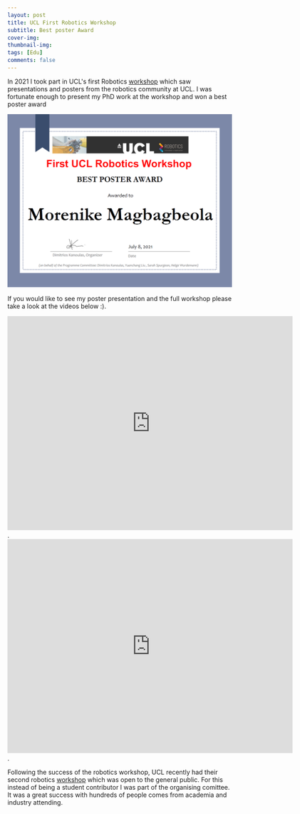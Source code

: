 ```yaml
---
layout: post
title: UCL First Robotics Workshop
subtitle: Best poster Award
cover-img: 
thumbnail-img: 
tags: [Edu]
comments: false
---
```



In 2021 I took part in UCL's first Robotics [workshop](https://www.ucl.ac.uk/robotics/events/first-ucl-robotics-workshop/first-ucl-robotics-institute-workshop-posters) which saw presentations and posters from the robotics community at UCL. I was fortunate enough to present my PhD work at the workshop and won a best poster award 

<img src="/assets/img/UCL Robotics Best Poster.png" alt="">

If you would like to see my poster presentation and the full workshop please take a look at the videos below :).

<iframe width="640" height="480" src="https://www.youtube.com/watch?v=9HxstJ9_ucQ" title="First UCL Robotics Workshop (July 8th, 2021)" frameborder="0" allow="accelerometer; autoplay; clipboard-write; encrypted-media; gyroscope; picture-in-picture" allowfullscreen></iframe> .

<iframe width="640" height="480" src="https://www.youtube.com/watch?v=qJ9XAj_4YYw" title="First UCL Robotics Workshop (July 8th, 2021)" frameborder="0" allow="accelerometer; autoplay; clipboard-write; encrypted-media; gyroscope; picture-in-picture" allowfullscreen></iframe> .

Following the success of the robotics workshop, UCL recently had their second robotics [workshop](https://www.ucl.ac.uk/robotics/ucl-robotics-23-revisiting-event) which was open to the general public. For this instead of being a student contributor I was part of the organising comittee. It was a great success with hundreds of people comes from academia and industry attending. 

